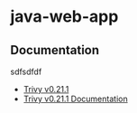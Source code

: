 # java-web-app

## Documentation
sdfsdfdf
* [Trivy v0.21.1](https://github.com/aquasecurity/trivy/releases/tag/v0.21.1)
* [Trivy v0.21.1 Documentation](https://aquasecurity.github.io/trivy/v0.21.1/)
